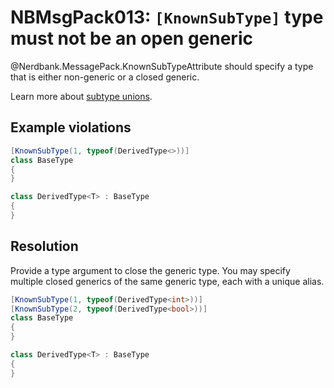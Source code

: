 # NBMsgPack013: `[KnownSubType]` type must not be an open generic

@Nerdbank.MessagePack.KnownSubTypeAttribute should specify a type that is either non-generic or a closed generic.

Learn more about [subtype unions](../docs/unions.md).

## Example violations

```cs
[KnownSubType(1, typeof(DerivedType<>))]
class BaseType
{
}

class DerivedType<T> : BaseType
{
}
```

## Resolution

Provide a type argument to close the generic type.
You may specify multiple closed generics of the same generic type, each with a unique alias.

```cs
[KnownSubType(1, typeof(DerivedType<int>))]
[KnownSubType(2, typeof(DerivedType<bool>))]
class BaseType
{
}

class DerivedType<T> : BaseType
{
}
```
